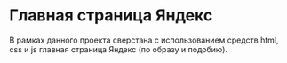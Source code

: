 # Главная страница Яндекс

В рамках данного проекта сверстана с использованием средств html, css и js главная страница Яндекс (по образу и подобию). 